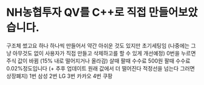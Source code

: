 # NH농협투자 QV를 C++로 직접 만들어보았습니다.

구조체 썼고요 하나 하나씩 만들어서 약간 아쉬운 것도 있지만 초기세팅임 (나중에는 그냥 아무것도 없이 사용자가 직접 만들고 삭제하고를 할 수 있게 개선예정)
0번을 누르면 주식 값이 바뀜 (15% 내로 떨어지거나 올라감)
살때 팔때 수수료 500원
팔때 수수료 0.02%정도입니다
(+ 추후 업데이트 원래 값에서 더 떨어진다 적정선을 넘는다 그러면 상장폐지)
1번 삼성 2번 LG 3번 카카오 4번 쿠팡
